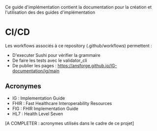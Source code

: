 Ce guide d'implémentation contient la documentation pour la création et l'utilisation des des guides d'implémentation

# CI/CD
Les workflows associés à ce repository (.github/workflows) permettent : 
* D'executer Sushi pour vérifier la grammaire
* De faire les tests avec le validator_cli
* De publier les pages : https://ansforge.github.io/IG-documentation/ig/main


## Acronymes

* IG : Implementation Guide
* FHIR : Fast Healthcare Interoperability Resources
* FIG : FHIR Implementation Guide
* HL7 : Health Level Seven

[A COMPLETER : acronymes utilisés dans le cadre de ce projet]
